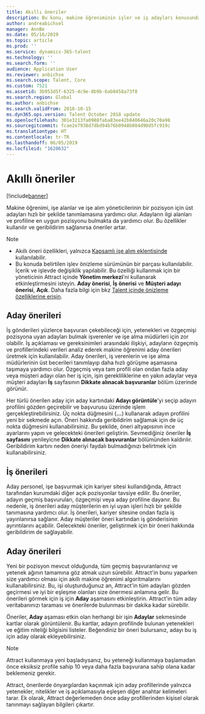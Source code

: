```yaml
---
title: Akıllı öneriler
description: Bu konu, makine öğreniminin işler ve iş adayları konusunda öneriler sağlamak için nasıl kullanılabileceğini açıklar.
author: andreabichsel
manager: AnnBe
ms.date: 05/16/2019
ms.topic: article
ms.prod: ''
ms.service: dynamics-365-talent
ms.technology: ''
ms.search.form: ''
audience: Application User
ms.reviewer: anbichse
ms.search.scope: Talent, Core
ms.custom: 7521
ms.assetid: 3b953d5f-6325-4c9e-8b9b-6ab0458a73f8
ms.search.region: Global
ms.author: anbichse
ms.search.validFrom: 2018-10-15
ms.dyn365.ops.version: Talent October 2018 update
ms.openlocfilehash: 301e3213fa0988faba83ee42b840646a20c70a98
ms.sourcegitcommit: fcae2e7938d7dbd94b76b0948b084d90d5fc919c
ms.translationtype: HT
ms.contentlocale: tr-TR
ms.lasthandoff: 06/05/2019
ms.locfileid: "1620632"
---
```

# <a name="intelligent-recommendations"></a>Akıllı öneriler

[!include[banner](../includes/banner.md)]

Makine öğrenimi, işe alanlar ve işe alım yöneticilerinin bir pozisyon için üst adayları hızlı bir şekilde tanımlamasına yardımcı olur. Adayların ilgi alanları ve profiline en uygun pozisyonu bulmakta da yardımcı olur. Bu özellikler kullanılır ve geribildirim sağlanırsa öneriler artar.

> [!NOTE] 
> - Akıllı öneri özellikleri, yalnızca [Kapsamlı işe alım eklentisinde](https://docs.microsoft.com/en-us/dynamics365/unified-operations/talent/attract-comprehensive-hiring) kullanılabilir.
> - Bu konuda belirtilen işlev önizleme sürümünün bir parçası kullanılabilir. İçerik ve işlevde değişiklik yapılabilir. Bu özelliği kullanmak için bir yöneticinin Attract içinde **Yönetim merkezi**'ni kullanarak etkinleştirmesini isteyin. **Aday önerisi**, **İş önerisi** ve **Müşteri adayı önerisi**, **Açık**. Daha fazla bilgi için bkz [Talent içinde önizleme özelliklerine erişin](./access-preview-feature.md). 


## <a name="candidate-recommendations"></a>Aday önerileri

İş gönderileri yüzlerce başvuran çekebileceği için, yetenekleri ve özgeçmişi pozisyona uyan adayları bulmak işverenler ve işe alma müdürleri için zor olabilir. İş açıklaması ve gereksinimleri arasındaki ilişkiyi, adayların özgeçmiş ve profillerindeki verileri analiz ederek makine öğrenimi aday önerileri üretmek için kullanılabilir. Aday önerileri, iş verenlerin ve işe alma müdürlerinin üst becerileri tanımlayıp daha hızlı görüşme aşamasına taşımaya yardımcı olur. Özgeçmiş veya tam profili olan ondan fazla aday veya müşteri adayı olan her iş için, işin gerekliliklerine en yakın adaylar veya müşteri adayları **İş** sayfasının **Dikkate alınacak başvuranlar** bölüm üzerinde görünür.

Her türlü önerilen aday için aday kartındaki **Adayı görüntüle**'yi seçip adayın profilini gözden geçirebilir ve başvurusu üzerinde işlem gerçekleştirebilirsiniz. Üç nokta düğmesini (**...**) kullanarak adayın profilini yeni bir sekmede açın. Öneri hakkında geribildirim sağlamak için de üç nokta düğmesini kullanabilirsiniz. Bu şekilde, öneri altyapısının ince ayarlarını yapın ve gelecekteki önerileri geliştirin. Sevmediğiniz öneriler **İş sayfasını** yenileyicne **Dikkate alınacak başvuranlar** bölümünden kaldırılır. Geribildirim kartını neden öneriyi faydalı bulmadığınızı belirtmek için kullanabilirsiniz.

## <a name="job-recommendations"></a>İş önerileri 

Aday personel, işe başvurmak için kariyer sitesi kullandığında, Attract tarafından kurumdaki diğer açık pozisyonlar tavsiye edilir. Bu öneriler, adayın geçmiş başvuruları, özgeçmişi veya aday profiline dayanır. Bu nedenle, iş önerileri aday müşterilerin en iyi uyan işleri hızlı bir şekilde tanımasına yardımcı olur. İş önerileri, kariyer sitesine ondan fazla iş yayınlanırsa sağlanır. Aday müşteriler öneri kartından iş gönderisinin ayrıntılarını açabilir. Gelecekteki öneriler, geliştirmek için bir öneri hakkında geribildirim de sağlayabilir.

## <a name="prospect-recommendations"></a>Aday önerileri 

Yeni bir pozisyon mevcut olduğunda, tüm geçmiş başvuranlarınız ve yetenek ağının tamamına göz atmak uzun sürebilir. Attract'in bunu yaparken size yardımcı olması için akıllı makine öğrenimi algoritmalarını kullanabilirsiniz. Bu, işi oluşturduğunuz an, Attract'in tüm adayları gözden geçirmesi ve iyi bir eşleşme olanları size önermesi anlamına gelir. Bu önerileri görmek için iş için **Aday** aşamasını etkinleştirin. Attract'in tüm aday veritabanınızı taraması ve önerilerde bulunması bir dakika kadar sürebilir.

Öneriler, **Aday** aşaması etkin olan herhangi bir işin **Adaylar** sekmesinde kartlar olarak görüntülenir. Bu kartlar, adayın profilinde bulunan yetenekleri ve eğitim niteliği bilgisini listeler. Beğendiniz bir öneri bulursanız, adayı bu iş için aday olarak ekleyebilirsiniz.

> [!NOTE]
> Attract kullanmaya yeni başladıysanız, bu yeteneği kullanmaya başlamadan önce eksiksiz profile sahip 10 veya daha fazla başvurana sahip olana kadar beklemeniz gerekir.

Attract, önerilerde önyargılardan kaçınmak için aday profillerinde yalnızca yetenekler, nitelikler ve iş açıklamasıyla eşleşen diğer anahtar kelimeleri tarar. Ek olarak, Attract değerlemeden önce aday profillerinden kişisel olarak tanınmayı sağlayan bilgileri çıkartır.
